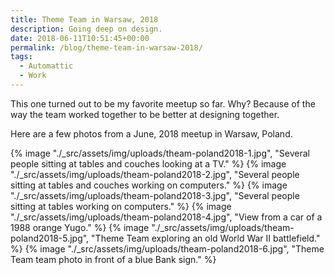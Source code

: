 ```yaml
---
title: Theme Team in Warsaw, 2018
description: Going deep on design.
date: 2018-06-11T10:51:45+00:00
permalink: /blog/theme-team-in-warsaw-2018/
tags:
  - Automattic
  - Work
---
```


This one turned out to be my favorite meetup so far. Why? Because of the way the team worked together to be better at designing together.

Here are a few photos from a June, 2018 meetup in Warsaw, Poland.

{% image "./_src/assets/img/uploads/theam-poland2018-1.jpg", "Several people sitting at tables and couches looking at a TV." %}
{% image "./_src/assets/img/uploads/theam-poland2018-2.jpg", "Several people sitting at tables and couches working on computers." %}
{% image "./_src/assets/img/uploads/theam-poland2018-3.jpg", "Several people sitting at tables working on computers." %}
{% image "./_src/assets/img/uploads/theam-poland2018-4.jpg", "View from a car of a 1988 orange Yugo." %}
{% image "./_src/assets/img/uploads/theam-poland2018-5.jpg", "Theme Team exploring an old World War II battlefield." %}
{% image "./_src/assets/img/uploads/theam-poland2018-6.jpg", "Theme Team team photo in front of a blue Bank sign." %}
